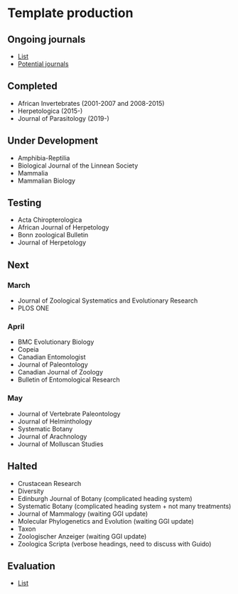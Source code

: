 # Template production

## Ongoing journals
* [List](https://docs.google.com/spreadsheets/d/1KDdmrWu9JSDwUJLUI-N3o3YJOszPVZz07p1Y5NqrT6I/edit#gid=0)
* [Potential journals](https://github.com/plazi/arcadia-project/blob/master/journal%20processing.md)

## Completed
- African Invertebrates (2001-2007 and 2008-2015)
- Herpetologica (2015-)
- Journal of Parasitology (2019-)

## Under Development
- Amphibia-Reptilia
- Biological Journal of the Linnean Society
- Mammalia
- Mammalian Biology

## Testing
- Acta Chiropterologica
- African Journal of Herpetology
- Bonn zoological Bulletin
- Journal of Herpetology

## Next
### March
- Journal of Zoological Systematics and Evolutionary Research
- PLOS ONE

### April
- BMC Evolutionary Biology
- Copeia
- Canadian Entomologist
- Journal of Paleontology
- Canadian Journal of Zoology
- Bulletin of Entomological Research

### May
- Journal of Vertebrate Paleontology
- Journal of Helminthology
- Systematic Botany
- Journal of Arachnology
- Journal of Molluscan Studies

## Halted
- Crustacean Research
- Diversity
- Edinburgh Journal of Botany (complicated heading system)
- Systematic Botany (complicated heading system + not many treatments)
- Journal of Mammalogy (waiting GGI update)
- Molecular Phylogenetics and Evolution (waiting GGI update)
- Taxon
- Zoologischer Anzeiger (waiting GGI update)
- Zoologica Scripta (verbose headings, need to discuss with Guido)

## Evaluation
* [List](https://docs.google.com/spreadsheets/d/19CHlSuGymuGDKcHO6P9iboozEZ8a5tzt_TNmeZVzjTs/edit#gid=0)

